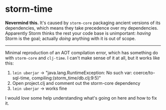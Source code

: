 # storm-time

**Nevermind this.** It's caused by `storm-core` packaging ancient versions of its dependencies, which means they take precedence over my dependencies. Apparently Storm thinks the rest your code base is unimportant: *having* Storm is the goal; actually *doing* anything with it is out of scope.

 ------

Minimal reproduction of an AOT compilation error, which has something do with `storm-core` and `clj-time`. I can't make sense of it at all, but it works like this:

 1. `lein uberjar` -> "java.lang.RuntimeException: No such var: coerce/to-sql-time, compiling:(storm_time/db.clj:9:5)"
 2. Open project.clj and comment out the storm-core dependency
 3. `lein uberjar` -> works fine

I would *love* some help understanding what's going on here and how to fix it.
